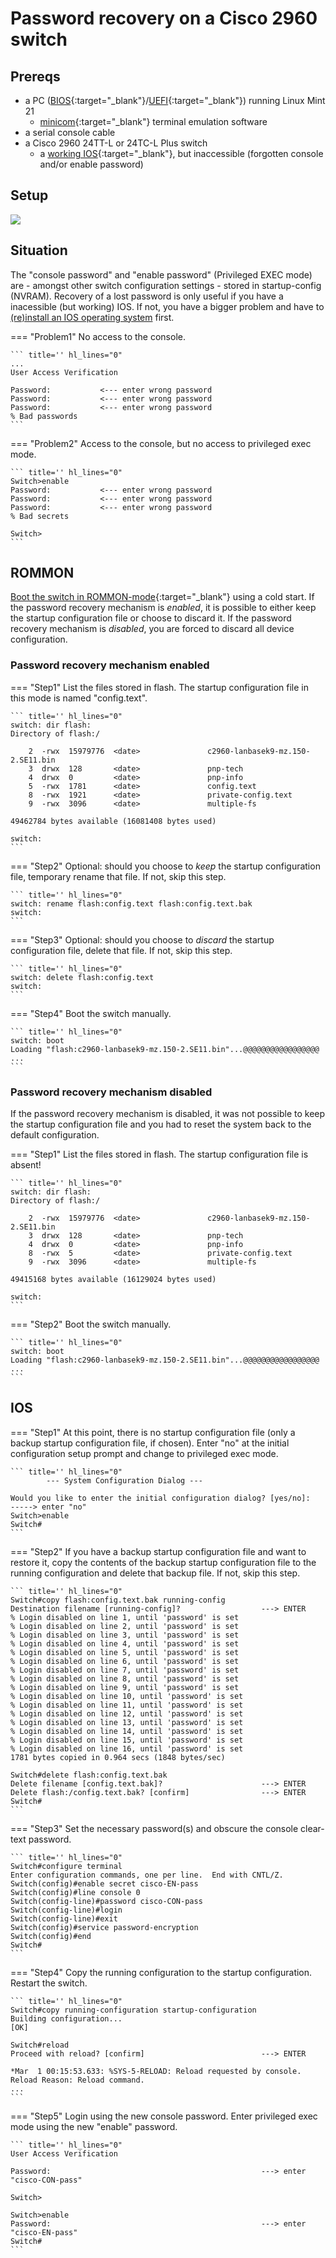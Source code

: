 # Password recovery on a Cisco 2960 switch

## Prereqs
* a PC ([BIOS](../../tutorials/windows11-linuxmint21-dual-boot-bios-clonezilla/index.md){:target="_blank"}/[UEFI](../../tutorials/windows11-linuxmint21-dual-boot-uefi/index.md){:target="_blank"}) running Linux Mint 21
    * [minicom](../use-minicom-linux-mint/index.md){:target="_blank"} terminal emulation software
* a serial console cable
* a Cisco 2960 24TT-L or 24TC-L Plus switch
    * a [working IOS](../reinstall-ios-cisco2960/index.md){:target="_blank"}, but inaccessible (forgotten console and/or enable password)

## Setup

<img src="console-access.png"/>

## Situation
The "console password" and "enable password" (Privileged EXEC mode) are - amongst other switch configuration settings - stored in startup-config (NVRAM). Recovery of a lost password is only useful if you have a inacessible (but working) IOS. If not, you have a bigger problem and have to [(re)install an IOS operating system](../reinstall-ios-cisco2960/index.md) first.

=== "Problem1"
    No access to the console.

    ``` title='' hl_lines="0"
    ...
    User Access Verification

    Password:           <--- enter wrong password
    Password:           <--- enter wrong password
    Password:           <--- enter wrong password
    % Bad passwords
    ```

=== "Problem2"
    Access to the console, but no access to privileged exec mode.

    ``` title='' hl_lines="0"
    Switch>enable
    Password:           <--- enter wrong password
    Password:           <--- enter wrong password
    Password:           <--- enter wrong password
    % Bad secrets

    Switch>
    ```

## ROMMON
[Boot the switch in ROMMON-mode](../access-cisco-device-rommon/index.md){:target="_blank"} using a cold start. If the password recovery mechanism is *enabled*, it is possible to either keep the startup configuration file or choose to discard it. If the password recovery mechanism is *disabled*, you are forced to discard all device configuration.

### Password recovery mechanism enabled


=== "Step1"
    List the files stored in flash. The startup configuration file in this mode is named "config.text".

    ``` title='' hl_lines="0"
    switch: dir flash:
    Directory of flash:/

        2  -rwx  15979776  <date>               c2960-lanbasek9-mz.150-2.SE11.bin
        3  drwx  128       <date>               pnp-tech
        4  drwx  0         <date>               pnp-info
        5  -rwx  1781      <date>               config.text
        8  -rwx  1921      <date>               private-config.text
        9  -rwx  3096      <date>               multiple-fs

    49462784 bytes available (16081408 bytes used)

    switch: 
    ```

=== "Step2"
    Optional: should you choose to *keep* the startup configuration file, temporary rename that file. If not, skip this step.

    ``` title='' hl_lines="0"
    switch: rename flash:config.text flash:config.text.bak
    switch:
    ```

=== "Step3"
    Optional: should you choose to *discard* the startup configuration file, delete that file. If not, skip this step.

    ``` title='' hl_lines="0"
    switch: delete flash:config.text
    switch:
    ```

=== "Step4"
    Boot the switch manually.

    ``` title='' hl_lines="0"
    switch: boot
    Loading "flash:c2960-lanbasek9-mz.150-2.SE11.bin"...@@@@@@@@@@@@@@@@@
    ...
    ```

### Password recovery mechanism disabled
If the password recovery mechanism is disabled, it was not possible to keep the startup configuration file and you had to reset the system back to the default configuration.

=== "Step1"
    List the files stored in flash. The startup configuration file is absent!

    ``` title='' hl_lines="0"
    switch: dir flash:
    Directory of flash:/

        2  -rwx  15979776  <date>               c2960-lanbasek9-mz.150-2.SE11.bin
        3  drwx  128       <date>               pnp-tech
        4  drwx  0         <date>               pnp-info
        8  -rwx  5         <date>               private-config.text
        9  -rwx  3096      <date>               multiple-fs

    49415168 bytes available (16129024 bytes used)

    switch: 
    ```

=== "Step2"
    Boot the switch manually.

    ``` title='' hl_lines="0"
    switch: boot
    Loading "flash:c2960-lanbasek9-mz.150-2.SE11.bin"...@@@@@@@@@@@@@@@@@
    ...
    ```

## IOS

=== "Step1"
    At this point, there is no startup configuration file (only a backup startup configuration file, if chosen). Enter "no" at the initial configuration setup prompt and change to privileged exec mode.

    ``` title='' hl_lines="0"
            --- System Configuration Dialog ---

    Would you like to enter the initial configuration dialog? [yes/no]:     -----> enter "no"
    Switch>enable
    Switch#
    ```

=== "Step2"
    If you have a backup startup configuration file and want to restore it, copy the contents of the backup startup configuration file to the running configuration and delete that backup file. If not, skip this step.

    ``` title='' hl_lines="0"
    Switch#copy flash:config.text.bak running-config
    Destination filename [running-config]?                  ---> ENTER
    % Login disabled on line 1, until 'password' is set
    % Login disabled on line 2, until 'password' is set
    % Login disabled on line 3, until 'password' is set
    % Login disabled on line 4, until 'password' is set
    % Login disabled on line 5, until 'password' is set
    % Login disabled on line 6, until 'password' is set
    % Login disabled on line 7, until 'password' is set
    % Login disabled on line 8, until 'password' is set
    % Login disabled on line 9, until 'password' is set
    % Login disabled on line 10, until 'password' is set
    % Login disabled on line 11, until 'password' is set
    % Login disabled on line 12, until 'password' is set
    % Login disabled on line 13, until 'password' is set
    % Login disabled on line 14, until 'password' is set
    % Login disabled on line 15, until 'password' is set
    % Login disabled on line 16, until 'password' is set
    1781 bytes copied in 0.964 secs (1848 bytes/sec)
    
    Switch#delete flash:config.text.bak
    Delete filename [config.text.bak]?                      ---> ENTER
    Delete flash:/config.text.bak? [confirm]                ---> ENTER
    Switch#
    ```

=== "Step3"
    Set the necessary password(s) and obscure the console clear-text password.

    ``` title='' hl_lines="0"
    Switch#configure terminal 
    Enter configuration commands, one per line.  End with CNTL/Z.
    Switch(config)#enable secret cisco-EN-pass
    Switch(config)#line console 0
    Switch(config-line)#password cisco-CON-pass
    Switch(config-line)#login
    Switch(config-line)#exit
    Switch(config)#service password-encryption 
    Switch(config)#end
    Switch#
    ```

=== "Step4"
    Copy the running configuration to the startup configuration. Restart the switch.

    ``` title='' hl_lines="0"
    Switch#copy running-configuration startup-configuration         
    Building configuration...
    [OK]

    Switch#reload
    Proceed with reload? [confirm]                          ---> ENTER

    *Mar  1 00:15:53.633: %SYS-5-RELOAD: Reload requested by console. Reload Reason: Reload command.
    ...
    ```

=== "Step5"
    Login using the new console password. Enter privileged exec mode using the new "enable" password.

    ``` title='' hl_lines="0"
    User Access Verification

    Password:                                               ---> enter "cisco-CON-pass"

    Switch>

    Switch>enable
    Password:                                               ---> enter "cisco-EN-pass"
    Switch#
    ```
